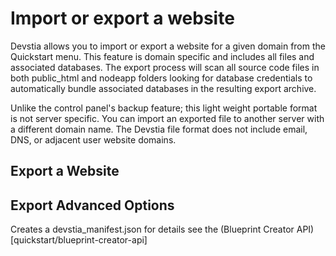 # Import or export a website
Devstia allows you to import or export a website for a given domain from the Quickstart menu. This feature is domain specific and includes all files and associated databases. The export process will scan all source code files in both public_html and nodeapp folders looking for database credentials to automatically bundle associated databases in the resulting export archive. 

Unlike the control panel's backup feature; this light weight portable format is not server specific. You can import an exported file to another server with a different domain name. The Devstia file format does not include email, DNS, or adjacent user website domains.

## Export a Website

## Export Advanced Options

Creates a devstia_manifest.json for details see the (Blueprint Creator API)[quickstart/blueprint-creator-api]
